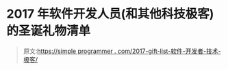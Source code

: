 # 2017 年软件开发人员(和其他科技极客)的圣诞礼物清单

> 原文:[https://simple programmer . com/2017-gift-list-软件-开发者-技术-极客/](https://simpleprogrammer.com/2017-gift-list-software-developers-tech-geeks/)
